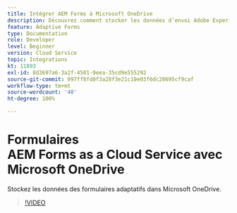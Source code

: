 ```yaml
---
title: Intégrer AEM Forms à Microsoft OneDrive
description: Découvrez comment stocker les données d’envoi Adobe Experience Manager Forms as a Cloud Service dans Microsoft OneDrive.
feature: Adaptive Forms
type: Documentation
role: Developer
level: Beginner
version: Cloud Service
topic: Integrations
kt: 11893
exl-id: 8d3697a6-3a2f-4501-9eea-35cd9e555292
source-git-commit: 097ff8fd0f3a28f3e21c10e03f6dc28695cf9caf
workflow-type: tm+mt
source-wordcount: '40'
ht-degree: 100%

---
```


# Formulaires AEM Forms as a Cloud Service avec Microsoft OneDrive

Stockez les données des formulaires adaptatifs dans Microsoft OneDrive.

>[!VIDEO](https://video.tv.adobe.com/v/3415792/?quality=12&learn=on)
